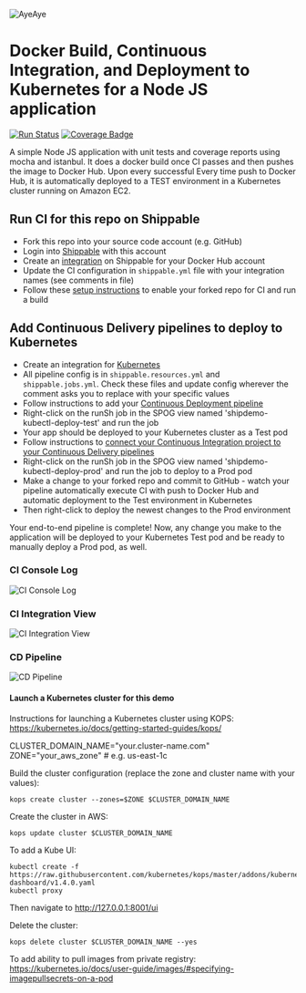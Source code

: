 ![AyeAye](https://github.com/shippableSamples/node-build-push-docker-hub/blob/master/public/resources/images/captain.png)

# Docker Build, Continuous Integration, and Deployment to Kubernetes for a Node JS application
[![Run Status](https://api.shippable.com/projects/5885ecca11c45a1000af5760/badge?branch=master)](https://app.shippable.com/projects/5885ecca11c45a1000af5760)
[![Coverage Badge](https://api.shippable.com/projects/5885ecca11c45a1000af5760/coverageBadge?branch=master)](https://app.shippable.com/projects/5885ecca11c45a1000af5760)


A simple Node JS application with unit tests and coverage reports using mocha
and istanbul. It does a docker build once CI passes and then pushes the image
to Docker Hub. Upon every successful Every time push to Docker Hub, it is 
automatically deployed to a TEST environment in a Kubernetes cluster running 
on Amazon EC2.

## Run CI for this repo on Shippable
* Fork this repo into your source code account (e.g. GitHub)
* Login into [Shippable](wwww.shippable.com) with this account
* Create an [integration](http://docs.shippable.com/integrations/imageRegistries/dockerHub/) on Shippable for your Docker Hub account
* Update the CI configuration in `shippable.yml` file with your integration names (see comments in file)
* Follow these [setup instructions](http://docs.shippable.com/ci/runFirstBuild/) to enable your forked repo for CI and run a build 

## Add Continuous Delivery pipelines to deploy to Kubernetes

* Create an integration for [Kubernetes](http://docs.shippable.com/integrations/containerServices/kubernetes/)
* All pipeline config is in `shippable.resources.yml` and `shippable.jobs.yml`. Check these files and update config wherever the comment asks you to replace with your specific values
* Follow instructions to add your [Continuous Deployment pipeline](http://docs.shippable.com/tutorials/pipelines/howToAddSyncRepos/)
* Right-click on the runSh job in the SPOG view named 'shipdemo-kubectl-deploy-test' and run the job
* Your app should be deployed to your Kubernetes cluster as a Test pod
* Follow instructions to [connect your Continuous Integration project to your Continuous Delivery pipelines](http://docs.shippable.com/tutorials/pipelines/connectingCiPipelines/)
* Right-click on the runSh job in the SPOG view named 'shipdemo-kubectl-deploy-prod' and run the job to deploy to a Prod pod
* Make a change to your forked repo and commit to GitHub - watch your pipeline automatically execute CI with push to Docker Hub and automatic deployment to the Test environment in Kubernetes
* Then right-click to deploy the newest changes to the Prod environment

Your end-to-end pipeline is complete! Now, any change you make to the application will be deployed to your Kubernetes Test pod and be ready to manually deploy a Prod pod, as well.

### CI Console Log
![CI Console Log](https://github.com/shippableSamples/node-build-push-docker-hub-deploy-kubernetes-kubectl/blob/master/public/resources/images/console-log.png)

### CI Integration View
![CI Integration View](https://github.com/shippableSamples/node-build-push-docker-hub-deploy-kubernetes-kubectl/blob/master/public/resources/images/trigger-deploy-kubernetes.png)

### CD Pipeline
![CD Pipeline](https://github.com/shippableSamples/node-build-push-docker-hub-deploy-kubernetes-kubectl/blob/master/public/resources/images/deployment-pipeline-to-kubernetes.png)

#### Launch a Kubernetes cluster for this demo

Instructions for launching a Kubernetes cluster using KOPS:
https://kubernetes.io/docs/getting-started-guides/kops/

CLUSTER_DOMAIN_NAME="your.cluster-name.com"
ZONE="your_aws_zone" # e.g. us-east-1c

Build the cluster configuration (replace the zone and cluster name with your values):
```
kops create cluster --zones=$ZONE $CLUSTER_DOMAIN_NAME 
```

Create the cluster in AWS:
```
kops update cluster $CLUSTER_DOMAIN_NAME 
```

To add a Kube UI:
```
kubectl create -f https://raw.githubusercontent.com/kubernetes/kops/master/addons/kubernetes-dashboard/v1.4.0.yaml
kubectl proxy
```
Then navigate to http://127.0.0.1:8001/ui

Delete the cluster:
```
kops delete cluster $CLUSTER_DOMAIN_NAME --yes
```

To add ability to pull images from private registry:
https://kubernetes.io/docs/user-guide/images/#specifying-imagepullsecrets-on-a-pod
